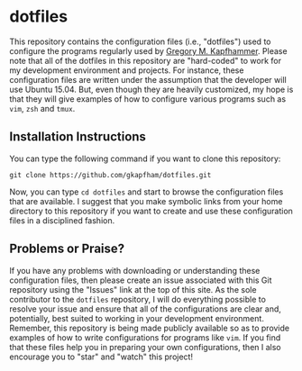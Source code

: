 # dotfiles

This repository contains the configuration files (i.e., "dotfiles") used to configure the programs regularly used by
[Gregory M.  Kapfhammer](http://www.cs.allegheny.edu/sites/gkapfham).  Please note that all of the dotfiles in this
repository are "hard-coded" to work for my development environment and projects.  For instance, these configuration
files are written under the assumption that the developer will use Ubuntu 15.04. But, even though they are heavily
customized, my hope is that they will give examples of how to configure various programs such as `vim`, `zsh` and
`tmux`.

## Installation Instructions

You can type the following command if you want to clone this repository:

```shell
git clone https://github.com/gkapfham/dotfiles.git
```

Now, you can type `cd dotfiles` and start to browse the configuration files that are available. I suggest that you make
symbolic links from your home directory to this repository if you want to create and use these configuration
files in a disciplined fashion.

## Problems or Praise?

If you have any problems with downloading or understanding these configuration files, then please create an issue
associated with this Git repository using the "Issues" link at the top of this site. As the sole contributor to the
`dotfiles` repository, I will do everything possible to resolve your issue and ensure that all of the configurations are
clear and, potentially, best suited to working in your development environment.  Remember, this repository is being made
publicly available so as to provide examples of how to write configurations for programs like `vim`. If you find that
these files help you in preparing your own configurations, then I also encourage you to "star" and "watch" this project!

